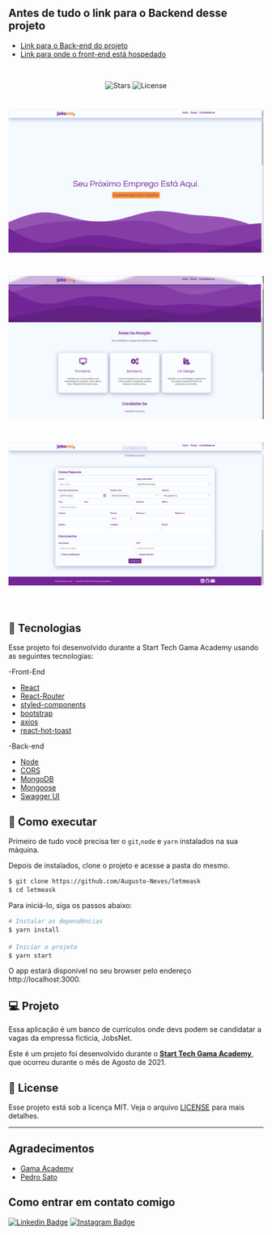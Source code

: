 ## Antes de tudo o link para o Backend desse projeto
- [Link para o Back-end do projeto](https://github.com/Augusto-Neves/jobsnet-backend)
- [Link para onde o front-end está hospedado](https://jobsnet-frontend.vercel.app/)

<br>
<p align="center">
  <img src="https://img.shields.io/github/stars/Augusto-Neves/letmeask?label=stars&message=MIT&color=8257E5&labelColor=000000" alt="Stars">

  <img  src="https://img.shields.io/static/v1?label=license&message=MIT&color=8257E5&labelColor=000000" alt="License">   
</p>

<h1 align="center">
    <img alt="Letmeask" src=".github/print1.png" />
</h1>
<h1 align="center">
    <img alt="Letmeask" src=".github/print2.png" />
</h1>
<h1 align="center">
    <img alt="Letmeask" src=".github/print3.png" />
</h1>

<br>

## 🧪 Tecnologias

Esse projeto foi desenvolvido durante a Start Tech Gama Academy usando as seguintes tecnologias:

-Front-End
- [React](https://reactjs.org)
- [React-Router](https://reactrouter.com/)
- [styled-components](https://styled-components.com/)
- [bootstrap](https://getbootstrap.com.br/)
- [axios](https://axios-http.com/)
- [react-hot-toast](https://react-hot-toast.com/)

-Back-end
- [Node](https://nodejs.org/)
- [CORS](https://www.npmjs.com/package/cors)
- [MongoDB](https://www.mongodb.com/)
- [Mongoose](https://mongoosejs.com/)
- [Swagger UI](https://swagger.io/)

## 🚀 Como executar
Primeiro de tudo você precisa ter o `git`,`node` e `yarn` instalados na sua máquina.

Depois de instalados, clone o projeto e acesse a pasta do mesmo.
```bash
$ git clone https://github.com/Augusto-Neves/letmeask
$ cd letmeask
```
Para iniciá-lo, siga os passos abaixo:
```bash
# Instalar as dependências
$ yarn install

# Iniciar o projeto
$ yarn start
```
O app estará disponível no seu browser pelo endereço http://localhost:3000.


## 💻 Projeto

Essa aplicação é um banco de currículos onde devs podem se candidatar a vagas da empressa ficticia, JobsNet. 

Este é um projeto foi desenvolvido durante o **[Start Tech Gama Academy](https://www.gama.academy/)**, que ocorreu durante o mês de Agosto de 2021.

## 📝 License

Esse projeto está sob a licença MIT. Veja o arquivo [LICENSE](LICENSE.md) para mais detalhes.

---
## Agradecimentos

<ul>
    <li><a href="https://www.gama.academy/" target="_blank">Gama Academy</a></li>    
    <li><a href="https://github.com/PedroSato" target="_blank">Pedro Sato</a></li>    
</ul>

## Como entrar em contato comigo

[![Linkedin Badge](https://img.shields.io/badge/-LinkedIn-blue?style=flat-square&logo=Linkedin&logoColor=white&link=https://www.linkedin.com/in/augusto-neves-066b7b1ab)](https://www.linkedin.com/in/augusto-neves-066b7b1ab)
[![Instagram Badge](https://img.shields.io/badge/-Instagram-ea5f63?style=flat-square&labelColor=ea5f63&logo=instagram&logoColor=white&link=https://www.instagram.com/_augusto_neves/)](https://www.instagram.com/_augusto_neves/)
